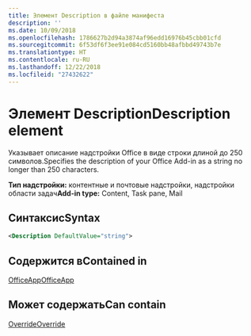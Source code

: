 ```yaml
---
title: Элемент Description в файле манифеста
description: ''
ms.date: 10/09/2018
ms.openlocfilehash: 1786627b2d94a3874af96edd16976b45cbb01cfd
ms.sourcegitcommit: 6f53df6f3ee91e084cd5160bb48afbbd49743b7e
ms.translationtype: HT
ms.contentlocale: ru-RU
ms.lasthandoff: 12/22/2018
ms.locfileid: "27432622"
---
```

# <a name="description-element"></a><span data-ttu-id="5a3a3-102">Элемент Description</span><span class="sxs-lookup"><span data-stu-id="5a3a3-102">Description element</span></span>

<span data-ttu-id="5a3a3-103">Указывает описание надстройки Office в виде строки длиной до 250 символов.</span><span class="sxs-lookup"><span data-stu-id="5a3a3-103">Specifies the description of your Office Add-in as a string no longer than 250 characters.</span></span>

<span data-ttu-id="5a3a3-104">**Тип надстройки:** контентные и почтовые надстройки, надстройки области задач</span><span class="sxs-lookup"><span data-stu-id="5a3a3-104">**Add-in type:** Content, Task pane, Mail</span></span>

## <a name="syntax"></a><span data-ttu-id="5a3a3-105">Синтаксис</span><span class="sxs-lookup"><span data-stu-id="5a3a3-105">Syntax</span></span>

```XML
<Description DefaultValue="string">
```

## <a name="contained-in"></a><span data-ttu-id="5a3a3-106">Содержится в</span><span class="sxs-lookup"><span data-stu-id="5a3a3-106">Contained in</span></span>

[<span data-ttu-id="5a3a3-107">OfficeApp</span><span class="sxs-lookup"><span data-stu-id="5a3a3-107">OfficeApp</span></span>](officeapp.md)


## <a name="can-contain"></a><span data-ttu-id="5a3a3-108">Может содержать</span><span class="sxs-lookup"><span data-stu-id="5a3a3-108">Can contain</span></span>

[<span data-ttu-id="5a3a3-109">Override</span><span class="sxs-lookup"><span data-stu-id="5a3a3-109">Override</span></span>](override.md)

